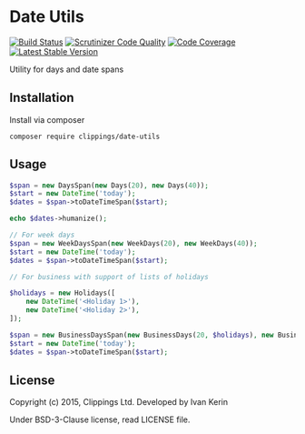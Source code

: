 Date Utils
==========

[![Build Status](https://travis-ci.org/clippings/date-utils.svg?branch=master)](https://travis-ci.org/clippings/date-utils)
[![Scrutinizer Code Quality](https://scrutinizer-ci.com/g/clippings/date-utils/badges/quality-score.png?b=master)](https://scrutinizer-ci.com/g/clippings/date-utils/?branch=master)
[![Code Coverage](https://scrutinizer-ci.com/g/clippings/date-utils/badges/coverage.png?b=master)](https://scrutinizer-ci.com/g/clippings/date-utils/?branch=master)
[![Latest Stable Version](https://poser.pugx.org/clippings/date-utils/v/stable)](https://packagist.org/packages/clippings/date-utils)

Utility for days and date spans

Installation
------------

Install via composer

```
composer require clippings/date-utils
```

Usage
-----

```php
$span = new DaysSpan(new Days(20), new Days(40));
$start = new DateTime('today');
$dates = $span->toDateTimeSpan($start);

echo $dates->humanize();

// For week days
$span = new WeekDaysSpan(new WeekDays(20), new WeekDays(40));
$start = new DateTime('today');
$dates = $span->toDateTimeSpan($start);

// For business with support of lists of holidays

$holidays = new Holidays([
    new DateTime('<Holiday 1>'),
    new DateTime('<Holiday 2>'),
]);

$span = new BusinessDaysSpan(new BusinessDays(20, $holidays), new BusinessDays(40, $holidays));
$start = new DateTime('today');
$dates = $span->toDateTimeSpan($start);

```

License
-------

Copyright (c) 2015, Clippings Ltd. Developed by Ivan Kerin

Under BSD-3-Clause license, read LICENSE file.
